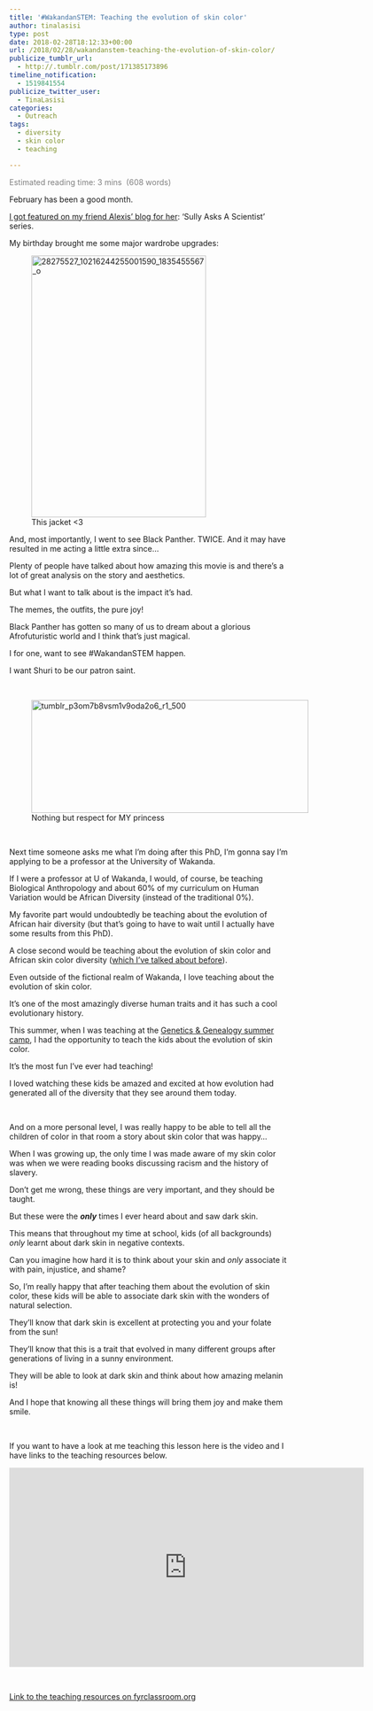 ```yaml
---
title: '#WakandanSTEM: Teaching the evolution of skin color'
author: tinalasisi
type: post
date: 2018-02-28T18:12:33+00:00
url: /2018/02/28/wakandanstem-teaching-the-evolution-of-skin-color/
publicize_tumblr_url:
  - http://.tumblr.com/post/171385173896
timeline_notification:
  - 1519841554
publicize_twitter_user:
  - TinaLasisi
categories:
  - Outreach
tags:
  - diversity
  - skin color
  - teaching

---
```

<span style="color:#808080;">Estimated reading time: 3 mins  (608 words)</span>
  
February has been a good month.
  
<a href="https://alexispsullivan.weebly.com/sci-comm-updates-blog/sully-asks-a-scientist-tina-lasisi" target="_blank" rel="noopener noreferrer">I got featured on my friend Alexis&#8217; blog for her</a>: &#8216;Sully Asks A Scientist&#8217; series.
  
My birthday brought me some major wardrobe upgrades:
  
<figure id="attachment_2344" aria-describedby="caption-attachment-2344" style="width: 315px" class="wp-caption aligncenter"><img class="  wp-image-2344 aligncenter" src="https://humanhairdiversity.files.wordpress.com/2018/02/28275527_10216244255001590_1835455567_o.jpg?w=400" alt="28275527_10216244255001590_1835455567_o" width="315" height="473" /><figcaption id="caption-attachment-2344" class="wp-caption-text">This jacket <3</figcaption></figure>
  
And, most importantly, I went to see Black Panther. TWICE. And it may have resulted in me acting a little extra since&#8230;
  
  
Plenty of people have talked about how amazing this movie is and there&#8217;s a lot of great analysis on the story and aesthetics.
  
But what I want to talk about is the impact it&#8217;s had.
  
The memes, the outfits, the pure joy!
  
Black Panther has gotten so many of us to dream about a glorious Afrofuturistic world and I think that&#8217;s just magical.
  
I for one, want to see #WakandanSTEM happen.
  
I want Shuri to be our patron saint.
  
&nbsp;
  
<figure id="attachment_2346" aria-describedby="caption-attachment-2346" style="width: 500px" class="wp-caption aligncenter"><img class=" size-full wp-image-2346 aligncenter" src="https://humanhairdiversity.files.wordpress.com/2018/02/tumblr_p3om7b8vsm1v9oda2o6_r1_500.gif" alt="tumblr_p3om7b8vsm1v9oda2o6_r1_500" width="500" height="204" /><figcaption id="caption-attachment-2346" class="wp-caption-text">Nothing but respect for MY princess</figcaption></figure>
  
&nbsp;
  
Next time someone asks me what I&#8217;m doing after this PhD, I&#8217;m gonna say I&#8217;m applying to be a professor at the University of Wakanda.
  
If I were a professor at U of Wakanda, I would, of course, be teaching Biological Anthropology and about 60% of my curriculum on Human Variation would be African Diversity (instead of the traditional 0%).
  
<!--more-->


  
My favorite part would undoubtedly be teaching about the evolution of African hair diversity (but that&#8217;s going to have to wait until I actually have some results from this PhD).
  
A close second would be teaching about the evolution of skin color and African skin color diversity (<a href="http://humanhairdiversity.com/2017/10/18/surprise-africans-are-not-all-the-same-or-why-we-need-diversity-in-science/" target="_blank" rel="noopener noreferrer">which I&#8217;ve talked about before</a>).
  
Even outside of the fictional realm of Wakanda, I love teaching about the evolution of skin color.
  
It&#8217;s one of the most amazingly diverse human traits and it has such a cool evolutionary history.
  
This summer, when I was teaching at the <a href="http://humanhairdiversity.com/2017/11/04/next-level-science-camp-teaching-kids-about-their-genetics-genealogy/" target="_blank" rel="noopener noreferrer">Genetics & Genealogy summer camp</a>, I had the opportunity to teach the kids about the evolution of skin color.
  
It&#8217;s the most fun I&#8217;ve ever had teaching!
  
I loved watching these kids be amazed and excited at how evolution had generated all of the diversity that they see around them today.
  
&nbsp;
  
And on a more personal level, I was really happy to be able to tell all the children of color in that room a story about skin color that was happy&#8230;
  
When I was growing up, the only time I was made aware of my skin color was when we were reading books discussing racism and the history of slavery.
  
Don&#8217;t get me wrong, these things are very important, and they should be taught.
  
But these were the _**only**_ times I ever heard about and saw dark skin.
  
This means that throughout my time at school, kids (of all backgrounds) _only_ learnt about dark skin in negative contexts.
  
Can you imagine how hard it is to think about your skin and _only_ associate it with pain, injustice, and shame?
  
So, I&#8217;m really happy that after teaching them about the evolution of skin color, these kids will be able to associate dark skin with the wonders of natural selection.
  
They&#8217;ll know that dark skin is excellent at protecting you and your folate from the sun!
  
They&#8217;ll know that this is a trait that evolved in many different groups after generations of living in a sunny environment.
  
They will be able to look at dark skin and think about how amazing melanin is!
  
And I hope that knowing all these things will bring them joy and make them smile.
  
&nbsp;
  
If you want to have a look at me teaching this lesson here is the video and I have links to the teaching resources below.
  
<iframe title="Finding Your Roots: The Seedlings - Evolution of Skin Color (Episode 6)" width="640" height="360" src="https://www.youtube.com/embed/JFJcpnk7KLc?feature=oembed" frameborder="0" allow="accelerometer; autoplay; encrypted-media; gyroscope; picture-in-picture" allowfullscreen></iframe>
  
&nbsp;
  
<a href="http://fyrclassroom.org/episodes/episode-6-skin-color.html" target="_blank" rel="noopener noreferrer">Link to the teaching resources on fyrclassroom.org</a>
  
&nbsp;

